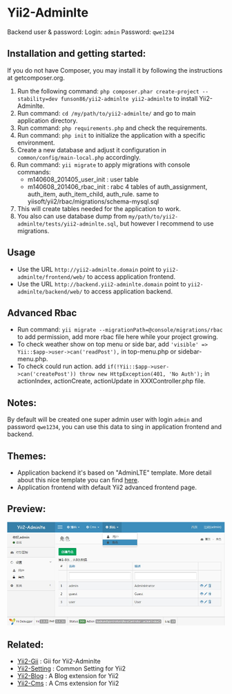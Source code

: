 Yii2-Adminlte
==========

Backend user & password:
Login: `admin`
Password: `qwe1234`

Installation and getting started:
---------------------------------

If you do not have Composer, you may install it by following the instructions at getcomposer.org.

1. Run the following command: `php composer.phar create-project --stability=dev funson86/yii2-adminlte yii2-adminlte` to install Yii2-Adminlte.
2. Run command: `cd /my/path/to/yii2-adminlte/` and go to main application directory.
3. Run command: `php requirements.php` and check the requirements.
4. Run command: `php init` to initialize the application with a specific environment.
5. Create a new database and adjust it configuration in `common/config/main-local.php` accordingly.
6. Run command: `yii migrate` to apply migrations with console commands:
   - m140608_201405_user_init : user table
   - m140608_201406_rbac_init : rabc 4 tables of auth_assignment, auth_item, auth_item_child, auth_rule. same to yiisoft/yii2/rbac/migrations/schema-mysql.sql
7. This will create tables needed for the application to work.
8. You also can use database dump from `my/path/to/yii2-adminlte/tests/yii2-adminlte.sql`, but however I recommend to use migrations.


Usage
-----
- Use the URL `http://yii2-adminlte.domain` point to `yii2-adminlte/frontend/web/` to access application frontend.
- Use the URL `http://backend.yii2-adminlte.domain` point to `yii2-adminlte/backend/web/` to access application backend.


Advanced Rbac
-------------
- Run command: `yii migrate --migrationPath=@console/migrations/rbac` to add permission, add more rbac file here while your project growing.
- To check weather show on top menu or side bar, add `'visible' => Yii::$app->user->can('readPost'),` in top-menu.php or sidebar-menu.php.
- To check could run action. add `if(!Yii::$app->user->can('createPost')) throw new HttpException(401, 'No Auth');` in actionIndex, actionCreate, actionUpdate in XXXController.php file.

Notes:
------

By default will be created one super admin user with login `admin` and password `qwe1234`, you can use this data to sing in application frontend and backend.

Themes:
-------
- Application backend it's based on "AdminLTE" template. More detail about this nice template you can find [here](http://www.bootstrapstage.com/admin-lte/).
- Application frontend with default Yii2 advanced frontend page.


Preview:
-------
![Yii2-Adminlte](tests/yii2-adminlte-preview.jpg)


Related:
-------
- [Yii2-Gii](https://github.com/funson86/yii2-gii) : Gii for Yii2-Adminlte
- [Yii2-Setting](https://github.com/funson86/yii2-Setting) : Common Setting for Yii2
- [Yii2-Blog](https://github.com/funson86/yii2-blog) : A Blog extension for Yii2
- [Yii2-Cms](https://github.com/funson86/yii2-cms) : A Cms extension for Yii2


